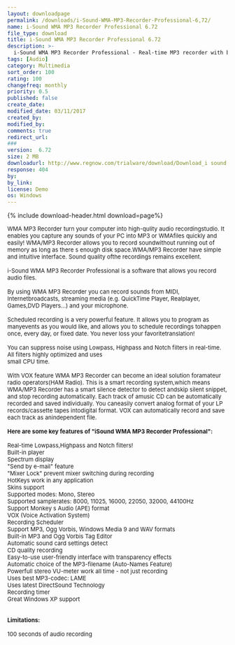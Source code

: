 ```yaml
---
layout: downloadpage
permalink: /downloads/i-Sound-WMA-MP3-Recorder-Professional-6,72/
name: i-Sound WMA MP3 Recorder Professional 6.72
file_type: download
title: i-Sound WMA MP3 Recorder Professional 6.72
description: >-
  i-Sound WMA MP3 Recorder Professional - Real-time MP3 recorder with built-in id3 tag editor
tags: [Audio]
category: Multimedia
sort_order: 100
rating: 100
changefreq: monthly
priority: 0.5
published: false
create_date: 
modified_date: 03/11/2017
created_by: 
modified_by: 
comments: true
redirect_url: 
### 
version:  6.72
size: 2 MB
downloadurl: http://www.regnow.com/trialware/download/Download_i sound dr.exe?item=9162 1&affiliate=22260
response: 404
by: 
by_link: 
license: Demo 
os: Windows
---
```


{% include download-header.html download=page%}

<p style="fix-download-text !important">
<p><font size="2"><p>WMA MP3 Recorder turn your computer into high-qulity audio recordingstudio. It enables you capture any sounds of your PC into MP3 or WMAfiles quickly and easily! WMA/MP3 Recorder allows you to record soundwithout running out of memory as long as there s enough disk space.WMA/MP3 Recorder have simple and intuitive interface. Sound quality ofthe recordings remains excellent. <br />
<br />
i-Sound WMA MP3 Recorder Professional is a software that allows you record audio files.<br />
<br />
By using WMA MP3 Recorder you can record sounds from MIDI, Internetbroadcasts, streaming media (e.g. QuickTime Player, Realplayer, Games,DVD Players...) and your microphone. <br />
<br />
Scheduled recording is a very powerful feature. It allows you to program as manyevents as you would like, and allows you to schedule recordings tohappen once, every day, or fixed date. You never loss your favoritetranslation! <br />
<br />
You can suppress noise using Lowpass, Highpass and Notch filters in real-time. All filters highly optimized and uses<br />
small CPU time.<br />
<br />
With VOX feature WMA MP3 Recorder can become an ideal solution foramateur radio operators(HAM Radio). This is a smart recording system,which means WMA/MP3 Recorder has a smart silence detector to detect andskip silent snippet, and stop recording automatically. Each track of amusic CD can be automatically recorded and saved individually. You caneasily convert analog format of your LP records/cassette tapes intodigital format. VOX can automatically record and save each track as anindependent file. <br />
<br />
<span><strong>Here are some key features of "iSound WMA MP3 Recorder Professional":</strong></span><br />
<br />
Real-time Lowpass,Highpass and Notch filters!<br />
Built-in player <br />
Spectrum display <br />
"Send by e-mail</a>" feature<br />
"Mixer Lock" prevent mixer switching during recording <br />
HotKeys work in any application<br />
Skins support<br />
Supported modes: Mono, Stereo<br />
Supported samplerates: 8000, 11025, 16000, 22050, 32000, 44100Hz<br />
Support Monkey s Audio (APE) format<br />
VOX (Voice Activation System)<br />
Recording Scheduler<br />
Support MP3, Ogg Vorbis, Windows Media 9 and WAV formats<br />
Built-in MP3 and Ogg Vorbis Tag Editor<br />
Automatic sound card settings detect<br />
CD quality recording<br />
Easy-to-use user-friendly interface with transparency effects<br />
Automatic choice of the MP3-filename (Auto-Names Feature)<br />
Powerfull stereo VU-meter work all time - not just recording<br />
Uses best MP3-codec: LAME<br />
Uses latest DirectSound Technology<br />
Recording timer<br />
Great Windows XP support<br />
<br />
<br />
<span><strong>Limitations:</strong></span><br />
<br />
100 seconds of audio recording</p></p></p>
